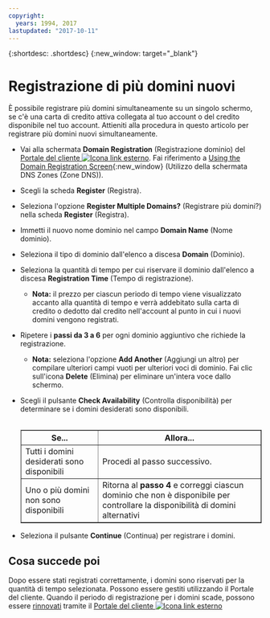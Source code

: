 ```yaml
---
copyright:
  years: 1994, 2017
lastupdated: "2017-10-11"
---
```


{:shortdesc: .shortdesc}
{:new_window: target="_blank"}

# Registrazione di più domini nuovi

È possibile registrare più domini simultaneamente su un singolo schermo, se c'è una carta di credito attiva collegata al tuo account o del credito disponibile nel tuo account. Attieniti alla procedura in questo articolo per registrare più domini nuovi simultaneamente.

* Vai alla schermata **Domain Registration** (Registrazione dominio) del [Portale del cliente ![Icona link esterno](../../icons/launch-glyph.svg "Icona link esterno")](https://control.softlayer.com/). Fai riferimento a [Using the Domain Registration Screen](use-domain-reg-screen.html){:new_window} (Utilizzo della schermata DNS Zones (Zone DNS)).
* Scegli la scheda **Register** (Registra).
* Seleziona l'opzione **Register Multiple Domains?** (Registrare più domini?) nella scheda **Register** (Registra).
* Immetti il nuovo nome dominio nel campo **Domain Name** (Nome dominio).
* Seleziona il tipo di dominio dall'elenco a discesa **Domain** (Dominio).
* Seleziona la quantità di tempo per cui riservare il dominio dall'elenco a discesa **Registration Time** (Tempo di registrazione).

    * **Nota:** il prezzo per ciascun periodo di tempo viene visualizzato accanto alla quantità di tempo e verrà addebitato sulla carta di credito o dedotto dal credito nell'account al punto in cui i nuovi domini vengono registrati.

* Ripetere i **passi da 3 a 6** per ogni dominio aggiuntivo che richiede la registrazione.

    * **Nota:** seleziona l'opzione **Add Another** (Aggiungi un altro) per compilare ulteriori campi vuoti per ulteriori voci di dominio. Fai clic sull'icona **Delete** (Elimina) per eliminare un'intera voce dallo schermo.

* Scegli il pulsante **Check Availability** (Controlla disponibilità) per determinare se i domini desiderati sono disponibili.<br><br><table border="1"><tbody><tr><th>Se...</th><th>Allora...</th></tr><tr><td>Tutti i domini desiderati sono disponibili</td><td>Procedi al passo successivo.</td></tr><tr><td>Uno o più domini non sono disponibili</td><td>Ritorna al <strong>passo 4</strong> e correggi ciascun dominio che non è disponibile per controllare la disponibilità di domini alternativi</td></tr></tbody></table>
* Seleziona il pulsante **Continue** (Continua) per registrare i domini.

## Cosa succede poi

Dopo essere stati registrati correttamente, i domini sono riservati per la quantità di tempo selezionata. Possono essere gestiti utilizzando il Portale del cliente. Quando il periodo di registrazione per i domini scade, possono essere [rinnovati](renew-multiple-existing-domains.html) tramite il [Portale del cliente ![Icona link esterno](../../icons/launch-glyph.svg "Icona link esterno")](https://control.softlayer.com/)
